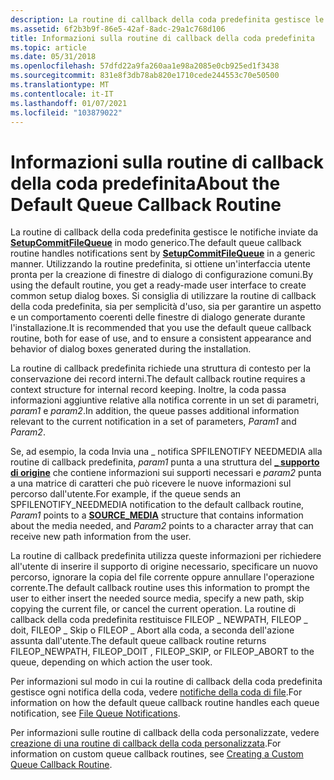 ```yaml
---
description: La routine di callback della coda predefinita gestisce le notifiche inviate da SetupCommitFileQueue in modo generico.
ms.assetid: 6f2b3b9f-86e5-42af-8adc-29a1c768d106
title: Informazioni sulla routine di callback della coda predefinita
ms.topic: article
ms.date: 05/31/2018
ms.openlocfilehash: 57dfd22a9fa260aa1e98a2085e0cb925ed1f3438
ms.sourcegitcommit: 831e8f3db78ab820e1710cede244553c70e50500
ms.translationtype: MT
ms.contentlocale: it-IT
ms.lasthandoff: 01/07/2021
ms.locfileid: "103879022"
---
```

# <a name="about-the-default-queue-callback-routine"></a><span data-ttu-id="b39a2-103">Informazioni sulla routine di callback della coda predefinita</span><span class="sxs-lookup"><span data-stu-id="b39a2-103">About the Default Queue Callback Routine</span></span>

<span data-ttu-id="b39a2-104">La routine di callback della coda predefinita gestisce le notifiche inviate da [**SetupCommitFileQueue**](/windows/desktop/api/Setupapi/nf-setupapi-setupcommitfilequeuea) in modo generico.</span><span class="sxs-lookup"><span data-stu-id="b39a2-104">The default queue callback routine handles notifications sent by [**SetupCommitFileQueue**](/windows/desktop/api/Setupapi/nf-setupapi-setupcommitfilequeuea) in a generic manner.</span></span> <span data-ttu-id="b39a2-105">Utilizzando la routine predefinita, si ottiene un'interfaccia utente pronta per la creazione di finestre di dialogo di configurazione comuni.</span><span class="sxs-lookup"><span data-stu-id="b39a2-105">By using the default routine, you get a ready-made user interface to create common setup dialog boxes.</span></span> <span data-ttu-id="b39a2-106">Si consiglia di utilizzare la routine di callback della coda predefinita, sia per semplicità d'uso, sia per garantire un aspetto e un comportamento coerenti delle finestre di dialogo generate durante l'installazione.</span><span class="sxs-lookup"><span data-stu-id="b39a2-106">It is recommended that you use the default queue callback routine, both for ease of use, and to ensure a consistent appearance and behavior of dialog boxes generated during the installation.</span></span>

<span data-ttu-id="b39a2-107">La routine di callback predefinita richiede una struttura di contesto per la conservazione dei record interni.</span><span class="sxs-lookup"><span data-stu-id="b39a2-107">The default callback routine requires a context structure for internal record keeping.</span></span> <span data-ttu-id="b39a2-108">Inoltre, la coda passa informazioni aggiuntive relative alla notifica corrente in un set di parametri, *param1* e *param2*.</span><span class="sxs-lookup"><span data-stu-id="b39a2-108">In addition, the queue passes additional information relevant to the current notification in a set of parameters, *Param1* and *Param2*.</span></span>

<span data-ttu-id="b39a2-109">Se, ad esempio, la coda Invia una \_ notifica SPFILENOTIFY NEEDMEDIA alla routine di callback predefinita, *param1* punta a una struttura del [**\_ supporto di origine**](/windows/desktop/api/Setupapi/ns-setupapi-source_media_a) che contiene informazioni sui supporti necessari e *param2* punta a una matrice di caratteri che può ricevere le nuove informazioni sul percorso dall'utente.</span><span class="sxs-lookup"><span data-stu-id="b39a2-109">For example, if the queue sends an SPFILENOTIFY\_NEEDMEDIA notification to the default callback routine, *Param1* points to a [**SOURCE\_MEDIA**](/windows/desktop/api/Setupapi/ns-setupapi-source_media_a) structure that contains information about the media needed, and *Param2* points to a character array that can receive new path information from the user.</span></span>

<span data-ttu-id="b39a2-110">La routine di callback predefinita utilizza queste informazioni per richiedere all'utente di inserire il supporto di origine necessario, specificare un nuovo percorso, ignorare la copia del file corrente oppure annullare l'operazione corrente.</span><span class="sxs-lookup"><span data-stu-id="b39a2-110">The default callback routine uses this information to prompt the user to either insert the needed source media, specify a new path, skip copying the current file, or cancel the current operation.</span></span> <span data-ttu-id="b39a2-111">La routine di callback della coda predefinita restituisce FILEOP \_ NEWPATH, FILEOP \_ doit, FILEOP \_ Skip o FILEOP \_ Abort alla coda, a seconda dell'azione assunta dall'utente.</span><span class="sxs-lookup"><span data-stu-id="b39a2-111">The default queue callback routine returns FILEOP\_NEWPATH, FILEOP\_DOIT , FILEOP\_SKIP, or FILEOP\_ABORT to the queue, depending on which action the user took.</span></span>

<span data-ttu-id="b39a2-112">Per informazioni sul modo in cui la routine di callback della coda predefinita gestisce ogni notifica della coda, vedere [notifiche della coda di file](file-queue-notifications.md).</span><span class="sxs-lookup"><span data-stu-id="b39a2-112">For information on how the default queue callback routine handles each queue notification, see [File Queue Notifications](file-queue-notifications.md).</span></span>

<span data-ttu-id="b39a2-113">Per informazioni sulle routine di callback della coda personalizzate, vedere [creazione di una routine di callback della coda personalizzata](creating-a-custom-queue-callback-routine.md).</span><span class="sxs-lookup"><span data-stu-id="b39a2-113">For information on custom queue callback routines, see [Creating a Custom Queue Callback Routine](creating-a-custom-queue-callback-routine.md).</span></span>

 

 



